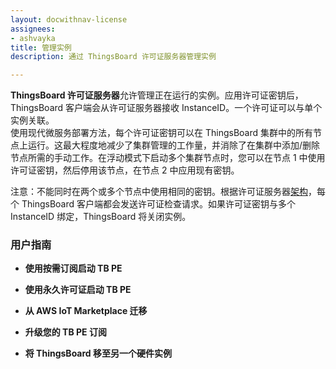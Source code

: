 ```yaml
---
layout: docwithnav-license
assignees:
- ashvayka
title: 管理实例
description: 通过 ThingsBoard 许可证服务器管理实例

---
```



**ThingsBoard 许可证服务器**允许管理正在运行的实例。应用许可证密钥后，ThingsBoard 客户端会从许可证服务器接收 InstanceID。一个许可证可以与单个实例关联。  
使用现代微服务部署方法，每个许可证密钥可以在 ThingsBoard 集群中的所有节点上运行。这最大程度地减少了集群管理的工作量，并消除了在集群中添加/删除节点所需的手动工作。在浮动模式下启动多个集群节点时，您可以在节点 1 中使用许可证密钥，然后停用该节点，在节点 2 中应用现有密钥。

注意：不能同时在两个或多个节点中使用相同的密钥。根据许可证服务器[架构](/products/license-server/#architecture)，每个 ThingsBoard 客户端都会发送许可证检查请求。如果许可证密钥与多个 InstanceID 绑定，ThingsBoard 将关闭实例。  
  

### 用户指南

- **使用按需订阅启动 TB PE**
 
- **使用永久许可证启动 TB PE**
 
- **从 AWS IoT Marketplace 迁移**
 
- **升级您的 TB PE 订阅** 
 
- **将 ThingsBoard 移至另一个硬件实例**